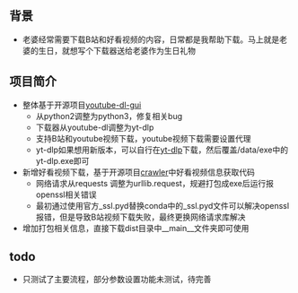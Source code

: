 ## 背景

- 老婆经常需要下载B站和好看视频的内容，日常都是我帮助下载。马上就是老婆的生日，就想写个下载器送给老婆作为生日礼物

## 项目简介

- 整体基于开源项目[youtube-dl-gui](https://github.com/MrS0m30n3/youtube-dl-gui)
  - 从python2调整为python3，修复相关bug
  - 下载器从youtube-dl调整为yt-dlp
  - 支持B站和youtube视频下载，youtube视频下载需要设置代理
  - yt-dlp如果想用新版本，可以自行在[yt-dlp](https://github.com/yt-dlp/yt-dlp/releases)下载，然后覆盖/data/exe中的yt-dlp.exe即可
- 新增好看视频下载，基于开源项目[crawler](https://github.com/litaolemo/crawler)中好看视频信息获取代码
  - 网络请求从requests 调整为urllib.request，规避打包成exe后运行报openssl相关错误
  - 最初通过使用官方_ssl.pyd替换conda中的_ssl.pyd文件可以解决openssl报错，但是导致B站视频下载失败，最终更换网络请求库解决
- 增加打包相关信息，直接下载dist目录中__main__文件夹即可使用

## todo

- 只测试了主要流程，部分参数设置功能未测试，待完善
